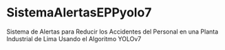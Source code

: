 # SistemaAlertasEPPyolo7
Sistema de Alertas para Reducir los Accidentes del Personal en una Planta Industrial de Lima Usando el Algoritmo YOLOv7
